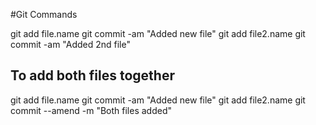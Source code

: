 #Git Commands

git add file.name
git commit -am "Added new file"
git add file2.name
git commit -am "Added 2nd file"

## To add both files together
git add file.name
git commit -am "Added new file"
git add file2.name
git commit --amend -m "Both files added"
